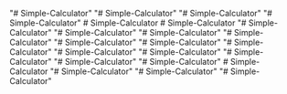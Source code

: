 "# Simple-Calculator" 
"# Simple-Calculator" 
"# Simple-Calculator" 
"# Simple-Calculator" 
#   S i m p l e - C a l c u l a t o r  
 #   S i m p l e - C a l c u l a t o r  
 "# Simple-Calculator" 
"# Simple-Calculator" 
"# Simple-Calculator" 
"# Simple-Calculator" 
"# Simple-Calculator" 
"# Simple-Calculator" 
"# Simple-Calculator" 
"# Simple-Calculator" 
"# Simple-Calculator" 
"# Simple-Calculator" 
"# Simple-Calculator" 
"# Simple-Calculator" 
#   S i m p l e - C a l c u l a t o r  
 "# Simple-Calculator" 
"# Simple-Calculator" 
"# Simple-Calculator" 
